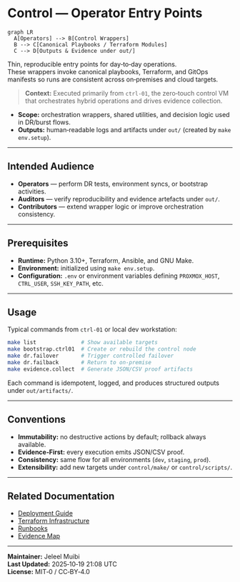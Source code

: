 # Control — Operator Entry Points

```mermaid
graph LR
  A[Operators] --> B[Control Wrappers]
  B --> C[Canonical Playbooks / Terraform Modules]
  C --> D[Outputs & Evidence under out/]
```

Thin, reproducible entry points for day‑to‑day operations.  
These wrappers invoke canonical playbooks, Terraform, and GitOps manifests so runs are consistent across on‑premises and cloud targets.

> **Context:** Executed primarily from `ctrl‑01`, the zero‑touch control VM that orchestrates hybrid operations and drives evidence collection.

- **Scope:** orchestration wrappers, shared utilities, and decision logic used in DR/burst flows.  
- **Outputs:** human‑readable logs and artifacts under `out/` (created by `make env.setup`).

---

## Intended Audience

- **Operators** — perform DR tests, environment syncs, or bootstrap activities.  
- **Auditors** — verify reproducibility and evidence artefacts under `out/`.  
- **Contributors** — extend wrapper logic or improve orchestration consistency.

---

## Prerequisites

- **Runtime:** Python 3.10+, Terraform, Ansible, and GNU Make.  
- **Environment:** initialized using `make env.setup`.  
- **Configuration:** `.env` or environment variables defining `PROXMOX_HOST`, `CTRL_USER`, `SSH_KEY_PATH`, etc.

---

## Usage

Typical commands from `ctrl‑01` or local dev workstation:

```bash
make list              # Show available targets
make bootstrap.ctrl01  # Create or rebuild the control node
make dr.failover       # Trigger controlled failover
make dr.failback       # Return to on‑premise
make evidence.collect  # Generate JSON/CSV proof artifacts
```

Each command is idempotent, logged, and produces structured outputs under `out/artifacts/`.

---

## Conventions

- **Immutability:** no destructive actions by default; rollback always available.  
- **Evidence‑First:** every execution emits JSON/CSV proof.  
- **Consistency:** same flow for all environments (`dev`, `staging`, `prod`).  
- **Extensibility:** add new targets under `control/make/` or `control/scripts/`.  

---

## Related Documentation

- [Deployment Guide](../deployment/README.md)  
- [Terraform Infrastructure](../infra/README.md)  
- [Runbooks](../runbooks/README.md)  
- [Evidence Map](../docs/evidence_map.md)

---

**Maintainer:** Jeleel Muibi  
**Last Updated:** 2025‑10‑19 21:08 UTC  
**License:** MIT‑0 / CC‑BY‑4.0  
